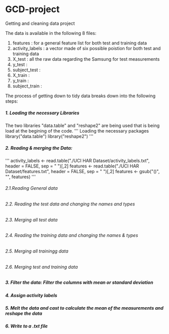 # GCD-project
 Getting and cleaning data project
 
 The data is available in the following 8 files:
 
 1. features : for a general feature list for both test and training data
 2. activity_labels : a vector made of six possible poistion for both test and training data
 3. X_test : all the raw data regarding the Samsung for test measurements 
 4. y_test : 
 5. subject_test :
 6. X_train :
 7. y_train :
 8. subject_train :
 
 
The process of getting down to tidy data breaks down into the following steps:

##### 1. Loading the necessary Libraries 
The two libraries "data.table" and "reshape2" are being used that is being load at the begining of the code.
'''
Loading the necessary packages
library("data.table")
library("reshape2")
'''
##### 2. Reading & merging the Data:

'''
 activity_labels <- read.table("./UCI HAR Dataset/activity_labels.txt", header = FALSE, sep = " ")[,2] 
 features <- read.table("./UCI HAR Dataset/features.txt", header = FALSE, sep = " ")[,2]
 features <- gsub("()", "", features)
 '''
###### 2.1.Reading General data
###### 2.2. Reading the test data and changing the names and types
###### 2.3. Merging all test data
###### 2.4. Reading the training data and changing the names & types
###### 2.5. Merging all trainingg data
###### 2.6. Merging test and training data
##### 3. Filter the data: Filter the columns with mean or standard deviation
##### 4. Assign activity labels
##### 5. Melt the data and cast to calculate the mean of the measurements and reshape the data
##### 6. Write to a .txt file
